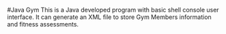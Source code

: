 #Java Gym
This is a Java developed program with basic shell console user interface. It can generate an XML file to store Gym Members information and fitness assessments. 
